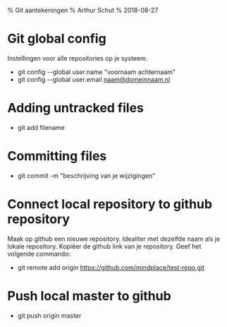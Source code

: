 % Git aantekeningen
% Arthur Schut
% 2018-08-27

# Git global config
Instellingen voor alle repositories op je systeem.

- git config --global user.name "voornaam achternaam"
- git config --global user.email naam@domeinnaam.nl

# Adding untracked files
- git add filename

# Committing files
- git commit -m "beschrijving van je wijzigingen"

# Connect local repository to github repository
Maak op github een nieuwe repository. Idealiter met dezelfde naam als je lokale
repository. Kopiëer de github link van je repository. Geef het volgende
commando:

- git remote add origin https://github.com/mindplace/test-repo.git

# Push local master to github
- git push origin master
